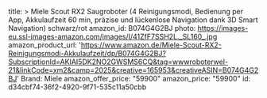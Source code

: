 title: >
  Miele Scout RX2 Saugroboter (4 Reinigungsmodi, Bedienung per App, Akkulaufzeit 60 min, präzise und
  lückenlose Navigation dank 3D Smart Navigation) schwarz/rot
amazon_id: B074G4G2BJ
photo: https://images-eu.ssl-images-amazon.com/images/I/41ZfF7SSH2L._SL160_.jpg
amazon_product_url: 'https://www.amazon.de/Miele-Scout-RX2-Reinigungsmodi-Akkulaufzeit/dp/B074G4G2BJ?SubscriptionId=AKIAI5DK2NO2GWSMS6CQ&tag=wwwroboterwel-21&linkCode=xm2&camp=2025&creative=165953&creativeASIN=B074G4G2BJ'
Brand: Miele
amazon_offer_price: "59900"
amazon_price: "59900"
id: d34cbf74-36f2-4920-9f71-535c11a50cbb
